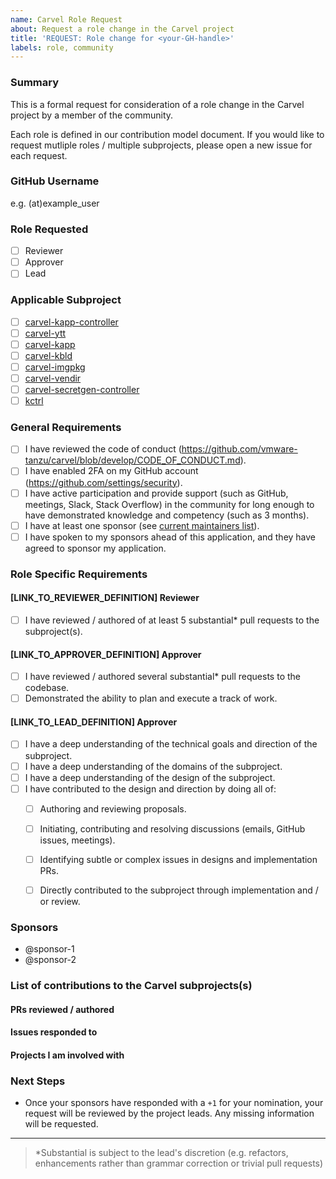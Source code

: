 ```yaml
---
name: Carvel Role Request
about: Request a role change in the Carvel project
title: 'REQUEST: Role change for <your-GH-handle>'
labels: role, community
---
```


### Summary
This is a formal request for consideration of a role change in the Carvel project by a member of the community. 

Each role is defined in our contribution model document. If you would like to request mutliple roles / multiple subprojects, 
please open a new issue for each request.

### GitHub Username
e.g. (at)example_user

### Role Requested
- [ ] Reviewer
- [ ] Approver
- [ ] Lead

### Applicable Subproject
- [ ] [carvel-kapp-controller](https://github.com/vmware-tanzu/carvel-kapp-controller)
- [ ] [carvel-ytt](https://github.com/vmware-tanzu/carvel-ytt)
- [ ] [carvel-kapp](https://github.com/vmware-tanzu/carvel-kapp)
- [ ] [carvel-kbld](https://github.com/vmware-tanzu/carvel-kbld)
- [ ] [carvel-imgpkg](https://github.com/vmware-tanzu/carvel-imgpkg)
- [ ] [carvel-vendir](https://github.com/vmware-tanzu/carvel-vendir)
- [ ] [carvel-secretgen-controller](https://github.com/vmware-tanzu/carvel-secretgen-controller)
- [ ] [kctrl](https://github.com/vmware-tanzu/carvel-kapp-controller/tree/develop/cli)

### General Requirements
- [ ] I have reviewed the code of conduct (https://github.com/vmware-tanzu/carvel/blob/develop/CODE_OF_CONDUCT.md).
- [ ] I have enabled 2FA on my GitHub account (https://github.com/settings/security).
- [ ] I have active participation and provide support (such as GitHub, meetings, Slack, Stack Overflow) in the community for long enough to have demonstrated knowledge and competency (such as 3 months).
- [ ] I have at least one sponsor (see [current maintainers list](https://github.com/vmware-tanzu/carvel/blob/develop/MAINTAINERS.md)).
- [ ] I have spoken to my sponsors ahead of this application, and they have agreed to sponsor my application.

### Role Specific Requirements
#### [LINK_TO_REVIEWER_DEFINITION] Reviewer
- [ ] I have reviewed / authored of at least 5 substantial* pull requests to the subproject(s).
#### [LINK_TO_APPROVER_DEFINITION] Approver
- [ ] I have reviewed / authored several substantial* pull requests to the codebase.
- [ ] Demonstrated the ability to plan and execute a track of work.
#### [LINK_TO_LEAD_DEFINITION] Approver
- [ ] I have a deep understanding of the technical goals and direction of the subproject.
- [ ] I have a deep understanding of the domains of the subproject.
- [ ] I have a deep understanding of the design of the subproject.
- [ ] I have contributed to the design and direction by doing all of:
  - [ ] Authoring and reviewing proposals.
  - [ ] Initiating, contributing and resolving discussions (emails, GitHub issues, meetings).
  - [ ] Identifying subtle or complex issues in designs and implementation PRs.
  - [ ] Directly contributed to the subproject through implementation and / or review.


### Sponsors
- @sponsor-1
- @sponsor-2

### List of contributions to the Carvel subprojects(s)
#### PRs reviewed / authored
#### Issues responded to
#### Projects I am involved with

### Next Steps
- Once your sponsors have responded with a `+1` for your nomination, your request will be reviewed by the project leads. Any missing information will be requested.

---

> *Substantial is subject to the lead's discretion (e.g. refactors, enhancements rather than grammar correction or trivial pull requests)